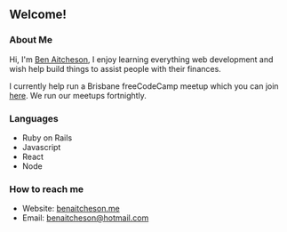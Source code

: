 ## Welcome!

### About Me
Hi, I'm [Ben Aitcheson](https://www.benaitcheson.me), I enjoy learning everything web development and wish help build things to assist people with their finances.

I currently help run a Brisbane freeCodeCamp meetup which you can join [here](https://www.facebook.com/groups/980100678716424). We run our meetups fortnightly.

### Languages
- Ruby on Rails
- Javascript
- React
- Node

### How to reach me
- Website: [benaitcheson.me](https://www.benaitcheson.me)
- Email: [benaitcheson@hotmail.com](mailto:benaitcheson@hotmail.com)

